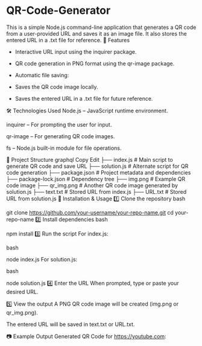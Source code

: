 # QR-Code-Generator
This is a simple Node.js command-line application that generates a QR code from a user-provided URL and saves it as an image file. It also stores the entered URL in a .txt file for reference.
📌 Features
-  Interactive URL input using the inquirer package.

-  QR code generation in PNG format using the qr-image package.

-  Automatic file saving:

-  Saves the QR code image locally.

-  Saves the entered URL in a .txt file for future reference.

🛠️ Technologies Used
  Node.js – JavaScript runtime environment.

  inquirer – For prompting the user for input.

   qr-image – For generating QR code images.

   fs – Node.js built-in module for file operations.

📂 Project Structure
  graphql
  Copy
  Edit
  ├── index.js          # Main script to generate QR code and save URL
  ├── solution.js       # Alternate script for QR code generation
  ├── package.json      # Project metadata and dependencies
  ├── package-lock.json # Dependency tree
  ├── img.png           # Example QR code image
  ├── qr_img.png        # Another QR code image generated by solution.js
  ├── text.txt          # Stored URL from index.js
  ├── URL.txt           # Stored URL from solution.js
🚀 Installation & Usage
1️⃣ Clone the repository
bash

git clone https://github.com/your-username/your-repo-name.git
cd your-repo-name
2️⃣ Install dependencies
bash

npm install
3️⃣ Run the script
For index.js:

bash

node index.js
For solution.js:

bash

node solution.js
4️⃣ Enter the URL
When prompted, type or paste your desired URL.

5️⃣ View the output
A PNG QR code image will be created (img.png or qr_img.png).

The entered URL will be saved in text.txt or URL.txt.

📷 Example Output
Generated QR Code for https://youtube.com:
